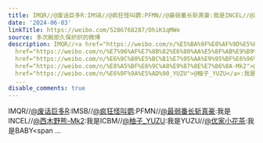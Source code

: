 ```yaml
---
title: IMQR//@废话巨多R:IMSB//@疯狂怪叫鹦:PFMN//@最弱番长斩真豪:我是INCEL//@西木野熊-Mk2:我是ICBM//@柚子_YUZU:我是YUZU//@优家小花茶:我是BABY[爱你]//@Mona健康...
date: '2024-06-03'
linkTitle: https://weibo.com/5286768287/OhiK1qMWe
source: 多次婉拒久保织织的微博
description: IMQR//<a href="https://weibo.com/n/%E5%BA%9F%E8%AF%9D%E5%B7%A8%E5%A4%9AR">@废话巨多R</a>:IMSB//<a
  href="https://weibo.com/n/%E7%96%AF%E7%8B%82%E6%80%AA%E5%8F%AB%E9%B9%A6">@疯狂怪叫鹦</a>:PFMN//<a
  href="https://weibo.com/n/%E6%9C%80%E5%BC%B1%E7%95%AA%E9%95%BF%E6%96%A9%E7%9C%9F%E8%B1%AA">@最弱番长斩真豪</a>:我是INCEL//<a
  href="https://weibo.com/n/%E8%A5%BF%E6%9C%A8%E9%87%8E%E7%86%8A-Mk2">@西木野熊-Mk2</a>:我是ICBM//<a
  href="https://weibo.com/n/%E6%9F%9A%E5%AD%90_YUZU">@柚子_YUZU</a>:我是YUZU//<a href="https://weibo.com/n/%E4%BC%98%E5%AE%B6%E5%B0%8F%E8%8A%B1%E8%8C%B6">@优家小花茶</a>:我是BABY<span
  ...
disable_comments: true
---
```

IMQR//<a href="https://weibo.com/n/%E5%BA%9F%E8%AF%9D%E5%B7%A8%E5%A4%9AR">@废话巨多R</a>:IMSB//<a href="https://weibo.com/n/%E7%96%AF%E7%8B%82%E6%80%AA%E5%8F%AB%E9%B9%A6">@疯狂怪叫鹦</a>:PFMN//<a href="https://weibo.com/n/%E6%9C%80%E5%BC%B1%E7%95%AA%E9%95%BF%E6%96%A9%E7%9C%9F%E8%B1%AA">@最弱番长斩真豪</a>:我是INCEL//<a href="https://weibo.com/n/%E8%A5%BF%E6%9C%A8%E9%87%8E%E7%86%8A-Mk2">@西木野熊-Mk2</a>:我是ICBM//<a href="https://weibo.com/n/%E6%9F%9A%E5%AD%90_YUZU">@柚子_YUZU</a>:我是YUZU//<a href="https://weibo.com/n/%E4%BC%98%E5%AE%B6%E5%B0%8F%E8%8A%B1%E8%8C%B6">@优家小花茶</a>:我是BABY<span ...